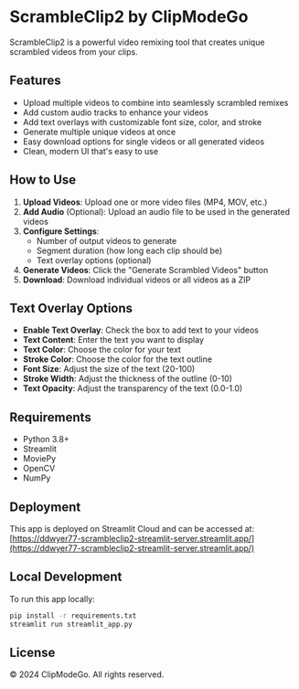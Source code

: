 # ScrambleClip2 by ClipModeGo

ScrambleClip2 is a powerful video remixing tool that creates unique scrambled videos from your clips.

## Features

- Upload multiple videos to combine into seamlessly scrambled remixes
- Add custom audio tracks to enhance your videos
- Add text overlays with customizable font size, color, and stroke
- Generate multiple unique videos at once
- Easy download options for single videos or all generated videos
- Clean, modern UI that's easy to use

## How to Use

1. **Upload Videos**: Upload one or more video files (MP4, MOV, etc.)
2. **Add Audio** (Optional): Upload an audio file to be used in the generated videos
3. **Configure Settings**:
   - Number of output videos to generate
   - Segment duration (how long each clip should be)
   - Text overlay options (optional)
4. **Generate Videos**: Click the "Generate Scrambled Videos" button
5. **Download**: Download individual videos or all videos as a ZIP

## Text Overlay Options

- **Enable Text Overlay**: Check the box to add text to your videos
- **Text Content**: Enter the text you want to display
- **Text Color**: Choose the color for your text
- **Stroke Color**: Choose the color for the text outline
- **Font Size**: Adjust the size of the text (20-100)
- **Stroke Width**: Adjust the thickness of the outline (0-10)
- **Text Opacity**: Adjust the transparency of the text (0.0-1.0)

## Requirements

- Python 3.8+
- Streamlit
- MoviePy
- OpenCV
- NumPy

## Deployment

This app is deployed on Streamlit Cloud and can be accessed at:
[https://ddwyer77-scrambleclip2-streamlit-server.streamlit.app/](https://ddwyer77-scrambleclip2-streamlit-server.streamlit.app/)

## Local Development

To run this app locally:

```bash
pip install -r requirements.txt
streamlit run streamlit_app.py
```

## License

© 2024 ClipModeGo. All rights reserved. 